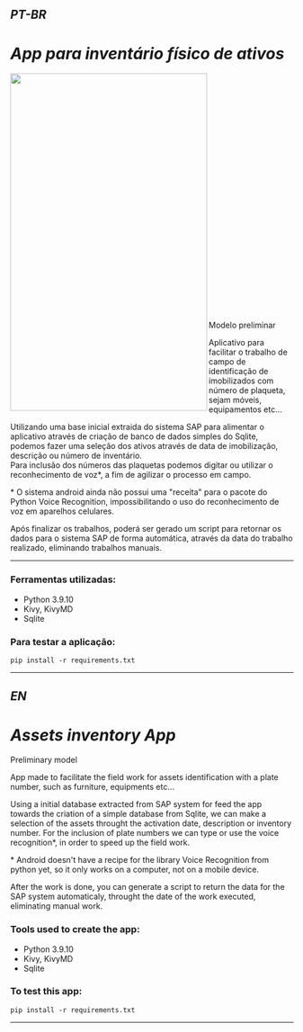 ## *PT-BR*

# ***App para inventário físico de ativos***

<a href="url"><img src="https://github.com/LeandroPOliveira/Reconhecimento-voz/blob/main/Tela_app.gif" align="left" height="600" width="350" ></a><br><br><br><br><br><br><br><br><br><br><br><br><br><br><br><br><br><br><br><br><br><br><br><br><br>

Modelo preliminar

Aplicativo para facilitar o trabalho de campo de identificação de imobilizados com número de plaqueta, sejam móveis, equipamentos etc...

Utilizando uma base inicial extraida do sistema SAP para alimentar o aplicativo através de criação de banco de dados simples do Sqlite, podemos fazer uma seleção dos ativos através de data de imobilização, descrição ou número de inventário.<br> 
Para inclusão dos números das plaquetas podemos digitar ou utilizar o reconhecimento de voz*, a fim de agilizar o processo em campo.

\* O sistema android ainda não possui uma "receita" para o pacote do Python Voice Recognition, impossibilitando o uso do reconhecimento de voz em aparelhos celulares.

Após finalizar os trabalhos, poderá ser gerado um script para retornar os dados para o sistema SAP de forma automática, através da data do trabalho realizado, eliminando trabalhos manuais.
 
---

### Ferramentas utilizadas: 
- Python 3.9.10
- Kivy, KivyMD
- Sqlite

### Para testar a aplicação:

~~~
pip install -r requirements.txt
~~~

---

## *EN*

# ***Assets inventory App***

Preliminary model

App made to facilitate the field work for assets identification with a plate number, such as furniture, equipments etc...

Using a initial database extracted from SAP system for feed the app towards the criation of a simple database from Sqlite, we can make a selection of the assets throught the activation date, description or inventory number.
For the inclusion of plate numbers we can type or use the voice recognition*, in order to speed up the field work.

\* Android doesn't have a recipe for the library Voice Recognition from python yet, so it only works on a computer, not on a mobile device.

After the work is done, you can generate a script to return the data for the SAP system automaticaly, throught the date of the work executed, eliminating manual work.
 
 ### Tools used to create the app:
- Python 3.9.10
- Kivy, KivyMD
- Sqlite

### To test this app:

~~~
pip install -r requirements.txt
~~~
 
---
